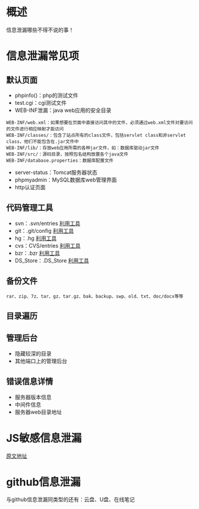 # 概述
信息泄漏哪些不得不说的事！

# 信息泄漏常见项
## 默认页面
* phpinfo()：php的测试文件
* test.cgi：cgi测试文件
* WEB-INF泄漏：java web应用的安全目录

```
WEB-INF/web.xml：如果想要在页面中直接访问其中的文件，必须通过web.xml文件对要访问的文件进行相应映射才能访问
WEB-INF/classes/：包含了站点所有的class文件，包括servlet class和非servlet class，他们不能包含在.jar文件中
WEB-INF/lib/：存放web应用所需的各种jar文件，如：数据库驱动jar文件
WEB-INF/src/：源码目录，按照包名结构放置各个java文件
WEB-INF/database.properties：数据库配置文件
```

* server-status：Tomcat服务器状态
* phpmyadmin：MySQL数据库web管理界面
* http认证页面

## 代码管理工具
* svn：.svn/entries	[利用工具](https://github.com/kost/dvcs-ripper)
* git：.git/config	[利用工具](https://github.com/kost/dvcs-ripper)
* hg：.hg	[利用工具](https://github.com/kost/dvcs-ripper)
* cvs：CVS/entries	[利用工具](https://github.com/kost/dvcs-ripper)
* bzr：.bzr	[利用工具](https://github.com/kost/dvcs-ripper)
* DS_Store：.DS_Store	[利用工具](https://github.com/lijiejie/ds_store_exp)

## 备份文件
```
rar、zip、7z、tar、gz、tar.gz、bak、backup、swp、old、txt、doc/docx等等
```

## 目录遍历

## 管理后台
* 隐藏较深的目录
* 其他端口上的管理后台

## 错误信息详情
* 服务器版本信息
* 中间件信息
* 服务器web目录地址

# JS敏感信息泄漏
[原文地址](https://www.secpulse.com/archives/35877.html)

# github信息泄漏
与github信息泄漏同类型的还有：云盘、U盘、在线笔记
